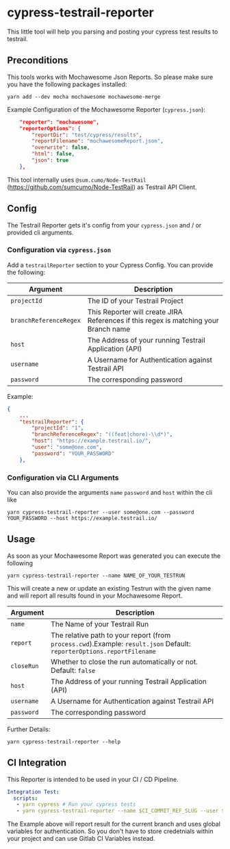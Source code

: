 # cypress-testrail-reporter
This little tool will help you parsing and posting your cypress test results to testrail.

## Preconditions
This tools works with Mochawesome Json Reports. So please make sure you have the following packages installed: 
```
yarn add --dev mocha mochawesome mochawesome-merge
```


Example Configuration of the Mochawesome Reporter (`cypress.json`): 
``` json
    "reporter": "mochawesome",
    "reporterOptions": {
        "reportDir": "test/cypress/results",
        "reportFilename": "mochawesomeReport.json",
        "overwrite": false,
        "html": false,
        "json": true
    },
```

This tool internally uses `@sum.cumo/Node-TestRail` (https://github.com/sumcumo/Node-TestRail) as Testrail API Client.

## Config
The Testrail Reporter gets it's config from your `cypress.json` and / or provided cli arguments.

### Configuration via `cypress.json`
Add a `testrailReporter` section to your Cypress Config. You can provide the following:

Argument                    | Description
------                      | ------
`projectId`                 | The ID of your Testrail Project
`branchReferenceRegex`      | This Reporter will create JIRA References if this regex is matching your Branch name
`host`                      | The Address of your running Testrail Application (API)
`username`                  | A Username for Authentication against Testrail API
`password`                  | The corresponding password

Example:
``` json
{
    ...
    "testrailReporter": {
        "projectId": "1",
        "branchReferenceRegex": "((feat|chore)-\\d*)",
        "host": "https://example.testrail.io/",
        "user": "some@one.com",
        "password": "YOUR_PASSWORD"
    },
```

### Configuration via CLI Arguments
You can also provide the arguments `name` `password` and `host` within the cli like
```
yarn cypress-testrail-reporter --user some@one.com --password YOUR_PASSWORD --host https://example.testrail.io/
``` 

## Usage
As soon as your Mochawesome Report was generated you can execute the following
```
yarn cypress-testrail-reporter --name NAME_OF_YOUR_TESTRUN
```

This will create a new or update an existing Testrun with the given name and will report all results found in your Mochawesome Report.


Argument                    | Description
------                      | ------
`name`                      | The Name of your Testrail Run
`report`                    | The relative path to your report (from `process.cwd`).Example: `result.json`  Default: `reporterOptions.reportFilename`
`closeRun`                  | Whether to close the run automatically or not. Default: `false`
`host`                      | The Address of your running Testrail Application (API)
`username`                  | A Username for Authentication against Testrail API
`password`                  | The corresponding password 

Further Details:
```
yarn cypress-testrail-reporter --help
```

## CI Integration

This Reporter is intended to be used in your CI / CD Pipeline. 

```yaml
Integration Test:
  scripts:
   - yarn cypress # Run your cypress tests
   - yarn cypress-testrail-reporter --name $CI_COMMIT_REF_SLUG --user $TESTRAIL_USERNAME --password $TESTRAIL_PASSWORD
```

The Example above will report result for the current branch and uses global variables for authentication. So you don't have to store credetnials within your project and can use Gitlab CI Variables instead.
